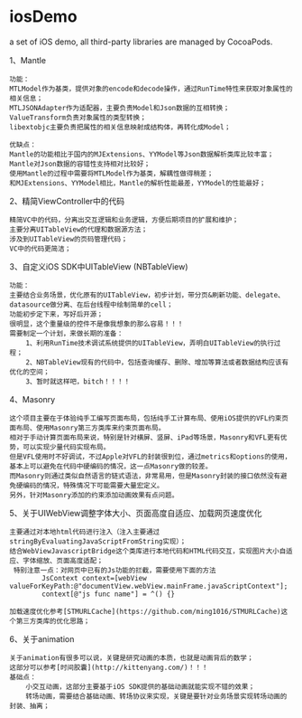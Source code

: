 # iosDemo
a set of iOS demo, all third-party libraries are managed by CocoaPods.

1、Mantle

	功能：
	MTLModel作为基类，提供对象的encode和decode操作，通过RunTime特性来获取对象属性的相关信息；
	MTLJSONAdapter作为适配器，主要负责Model和Json数据的互相转换；
	ValueTransform负责对象属性的类型转换；
	libextobjc主要负责把属性的相关信息映射成结构体，再转化成Model；
	
	优缺点：
	Mantle的功能相比于国内的MJExtensions、YYModel等Json数据解析类库比较丰富；
	Mantle对Json数据的容错性支持相对比较好；
	使用Mantle的过程中需要将MTLModel作为基类，解耦性做得稍差；
	和MJExtensions、YYModel相比，Mantle的解析性能最差，YYModel的性能最好；

2、精简ViewController中的代码
	
	精简VC中的代码，分离出交互逻辑和业务逻辑，方便后期项目的扩展和维护；
	主要分离UITableView的代理和数据源方法；
	涉及到UITableView的页码管理代码；
	VC中的代码更简洁；

3、自定义iOS SDK中UITableView (NBTableView)

	功能：
	主要结合业务场景，优化原有的UITableView，初步计划，带分页&刷新功能、delegate、datasource做分离、在后台线程中绘制简单的cell；
	功能初步定下来，写好后开源；
	很明显，这个重量级的控件不是像我想象的那么容易！！！
	需要制定一个计划，来做长期的准备：
		1、利用RunTime技术调试系统提供的UITableView，弄明白UITableView的执行过程；
		2、NBTableView现有的代码中，包括查询缓存、删除、增加等算法或者数据结构应该有优化的空间；
		3、暂时就这样吧，bitch！！！！

4、Masonry
	
	这个项目主要在于体验纯手工编写页面布局，包括纯手工计算布局、使用iOS提供的VFL约束页面布局、使用Masonry第三方类库来约束页面布局。
	相对于手动计算页面布局来说，特别是针对横屏、竖屏、iPad等场景，Masonry和VFL更有优势，可以实现少量代码实现布局。
	但是VFL使用时不好调试，不过Apple对VFL的封装很到位，通过metrics和options的使用，基本上可以避免在代码中硬编码的情况，这一点Masonry做的较差。
	而Masonry则通过类似自然语言的链式语法，非常易用，但是Masonry封装的接口依然没有避免硬编码的情况，特殊情况下可能需要大量宏定义。
	另外，针对Masonry添加的约束添加动画效果有点问题。

5、关于UIWebView调整字体大小、页面高度自适应、加载网页速度优化

	主要通过对本地html代码进行注入（注入主要通过stringByEvaluatingJavaScriptFromString实现）；
	结合WebViewJavascriptBridge这个类库进行本地代码和HTML代码交互，实现图片大小自适应、字体缩放、页面高度适配；
	 特别注意一点：对网页中已有的Js功能的拦截，需要使用下面的方法
	      	JsContext context=[webView valueForKeyPath:@"documentView.webView.mainFrame.javaScriptContext"];
    		context[@"js func name"] = ^() {}

	加载速度优化参考[STMURLCache](https://github.com/ming1016/STMURLCache)这个第三方类库的优化思路；

6、关于animation

	关于animation有很多可以说，关键是研究动画的本质，也就是动画背后的数学；
	这部分可以参考[时间胶囊](http://kittenyang.com/)！！！
	基础点：
		小交互动画，这部分主要基于iOS SDK提供的基础动画就能实现不错的效果；
		转场动画，需要结合基础动画、转场协议来实现，关键是要针对业务场景实现转场动画的封装、抽离；
	
